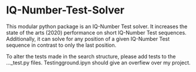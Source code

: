 # IQ-Number-Test-Solver
This modular python package is an IQ-Number Test solver.
It increases the state of the arts (2020) performance on short IQ-Number Test sequences.
Additionally, it can solve for any position of a given IQ-Number Test sequence in contrast to only the last position.

To alter the tests made in the search structure, please add tests to the ..._test.py files.
Testingground.ipyn should give an overfiew over my project.
